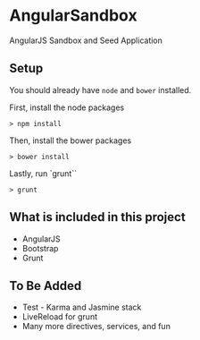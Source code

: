 # AngularSandbox
AngularJS Sandbox and Seed Application

## Setup
You should already have `node` and `bower` installed.

First, install the node packages
```
> npm install
```

Then, install the bower packages
```
> bower install
```

Lastly, run `grunt``
```
> grunt
```

## What is included in this project
* AngularJS
* Bootstrap
* Grunt

## To Be Added
* Test - Karma and Jasmine stack
* LiveReload for grunt
* Many more directives, services, and fun
